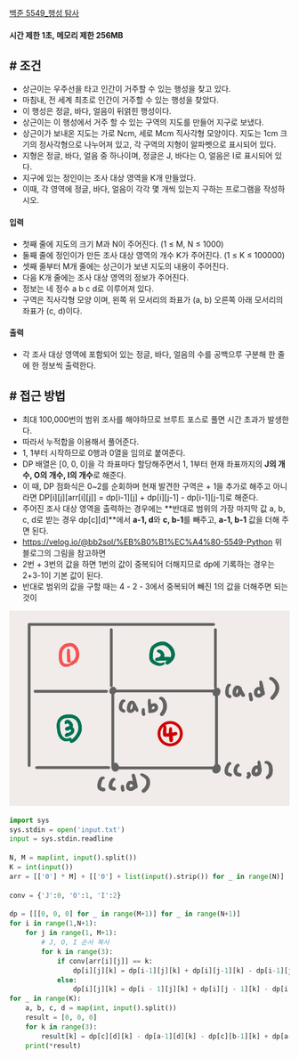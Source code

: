 
[백준 5549_행성 탐사](https://www.acmicpc.net/problem/5549)

#### **시간 제한 1초, 메모리 제한 256MB**

## **# 조건**

- 상근이는 우주선을 타고 인간이 거주할 수 있는 행성을 찾고 있다. 
- 마침내, 전 세계 최초로 인간이 거주할 수 있는 행성을 찾았다. 
- 이 행성은 정글, 바다, 얼음이 뒤얽힌 행성이다. 
- 상근이는 이 행성에서 거주 할 수 있는 구역의 지도를 만들어 지구로 보냈다.
- 상근이가 보내온 지도는 가로 Ncm, 세로 Mcm 직사각형 모양이다. 지도는 1cm 크기의 정사각형으로 나누어져 있고, 각 구역의 지형이 알파벳으로 표시되어 있다. 
- 지형은 정글, 바다, 얼음 중 하나이며, 정글은 J, 바다는 O, 얼음은 I로 표시되어 있다.
- 지구에 있는 정인이는 조사 대상 영역을 K개 만들었다. 
- 이때, 각 영역에 정글, 바다, 얼음이 각각 몇 개씩 있는지 구하는 프로그램을 작성하시오.

#### **입력**
- 첫째 줄에 지도의 크기 M과 N이 주어진다. (1 ≤ M, N ≤ 1000)
- 둘째 줄에 정인이가 만든 조사 대상 영역의 개수 K가 주어진다. (1 ≤ K ≤ 100000)
- 셋째 줄부터 M개 줄에는 상근이가 보낸 지도의 내용이 주어진다.
- 다음 K개 줄에는 조사 대상 영역의 정보가 주어진다. 
- 정보는 네 정수 a b c d로 이루어져 있다. 
- 구역은 직사각형 모양 이며, 왼쪽 위 모서리의 좌표가 (a, b) 오른쪽 아래 모서리의 좌표가 (c, d)이다.

#### **출력**
- 각 조사 대상 영역에 포함되어 있는 정글, 바다, 얼음의 수를 공백으루 구분해 한 줄에 한 정보씩 출력한다.

## **# 접근 방법**

- 최대 100,000번의 범위 조사를 해야하므로 브루트 포스로 풀면 시간 초과가 발생한다.
- 따라서 누적합을 이용해서 풀어준다.
- 1, 1부터 시작하므로 0행과 0열을 임의로 붙여준다.
- DP 배열은 [0, 0, 0]을 각 좌표마다 할당해주면서 1, 1부터 현재 좌표까지의 **J의 개수, O의 개수, I의 개수**로 해준다.
- 이 때, DP 점화식은 0~2를 순회하며 현재 발견한 구역은 + 1을 추가로 해주고 아니라면 DP[i][j][arr[i][j]] = dp[i-1][j] + dp[i][j-1] - dp[i-1][j-1]로 해준다.
- 주어진 조사 대상 영역을 출력하는 경우에는 **반대로 범위의 가장 마지막 값 a, b, c, d로 받는 경우 dp[c][d]**에서 **a-1, d**와 **c, b-1**를 빼주고, **a-1, b-1** 값을 더해 주면 된다.
- https://velog.io/@bb2sol/%EB%B0%B1%EC%A4%80-5549-Python 위 블로그의 그림을 참고하면
- 2번 + 3번의 값을 하면 1번의 값이 중복되어 더해지므로 dp에 기록하는 경우는 2+3-1이 기본 값이 된다.
- 반대로 범위의 값을 구할 때는 4 - 2 - 3에서 중복되어 빼진 1의 값을 더해주면 되는 것이

![](assets/Pasted%20image%2020231007172146.png)

```python
import sys  
sys.stdin = open('input.txt')  
input = sys.stdin.readline  
  
N, M = map(int, input().split())  
K = int(input())  
arr = [['0'] * M] + [['0'] + list(input().strip()) for _ in range(N)]  
  
conv = {'J':0, 'O':1, 'I':2}  
  
dp = [[[0, 0, 0] for _ in range(M+1)] for _ in range(N+1)]  
for i in range(1,N+1):  
    for j in range(1, M+1):  
        # J, O, I 순서 복사  
        for k in range(3):  
            if conv[arr[i][j]] == k:  
                dp[i][j][k] = dp[i-1][j][k] + dp[i][j-1][k] - dp[i-1][j-1][k] + 1  
            else:  
                dp[i][j][k] = dp[i - 1][j][k] + dp[i][j - 1][k] - dp[i - 1][j - 1][k]  
for _ in range(K):  
    a, b, c, d = map(int, input().split())  
    result = [0, 0, 0]  
    for k in range(3):  
        result[k] = dp[c][d][k] - dp[a-1][d][k] - dp[c][b-1][k] + dp[a-1][b-1][k]  
    print(*result)
```